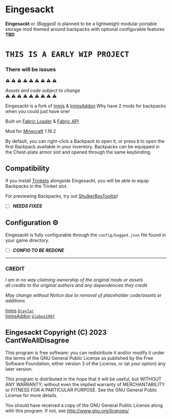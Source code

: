 # Eingesackt

**Eingesackt** or *(Bagged)* is planned to be a lightweight modular portable storage mod themed around backpacks with optional configurable features **TBD**


# **`THIS IS A EARLY WIP PROJECT`**   

### **There will be issues**

⚠️ 	⚠️ 	⚠️ 	⚠️ 	⚠️ 	⚠️ 	⚠️ 	⚠️ ⚠️	

*Assets and code subject to change*   
⚠️ 	⚠️ 	⚠️ 	⚠️ 	⚠️ 	⚠️ 	⚠️ 	⚠️ 	⚠️ 	

Eingesackt is a fork of [Inmis](https://github.com/Draylar/inmis) & [InmisAddon](https://github.com/Globox1997/InmisAddon) 
Why have 2 mods for backpacks when you could just have one! 

Built on [Fabric Loader](https://fabricmc.net/) & [Fabric API](https://www.curseforge.com/minecraft/mc-mods/fabric-api) 

Mod for [Minecraft](https://www.minecraft.net/en-us) 1.19.2


By default, you can right-click a Backpack to open it, or press `B` to open the first Backpack available in your inventory.
Backpacks can be equipped in the Chest-plate armor slot and opened through the same keybinding.

## Compatibility

If you install [Trinkets](https://www.curseforge.com/minecraft/mc-mods/trinkets-fabric) alongside Eingesackt, you will be able to equip Backpacks in the Trinket slot.

For previewing Backpacks, try out [ShulkerBoxTooltip](https://www.curseforge.com/minecraft/mc-mods/shulkerboxtooltip)!

- [ ] ***NEEDS FIXES***


## Configuration ⚙

Eingesackt is fully configurable through the `config/bagged.json` file found in your game directory.

- [ ] ***CONFIG TO BE REDONE***


---


### CREDIT

*I am in no way claiming ownership of the original mods or assets  
all credits to the original authors and any dependencies they credit*

*May change without Notice due to removal of placeholder code/assets or additions*

[Inmis](https://github.com/Draylar/inmis) [`Draylar`](https://github.com/Draylar)  
[InmisAddon](https://github.com/Globox1997/InmisAddon) [`Globox1997`](https://github.com/Globox1997)


## Eingesackt  Copyright (C) 2023 CantWeAllDisagree   

This program is free software: you can redistribute it and/or modify
it under the terms of the GNU General Public License as published by
the Free Software Foundation, either version 3 of the License, or
(at your option) any later version.

This program is distributed in the hope that it will be useful,
but WITHOUT ANY WARRANTY; without even the implied warranty of
MERCHANTABILITY or FITNESS FOR A PARTICULAR PURPOSE.  See the
GNU General Public License for more details.

You should have received a copy of the GNU General Public License
along with this program.  If not, see <http://www.gnu.org/licenses/>

